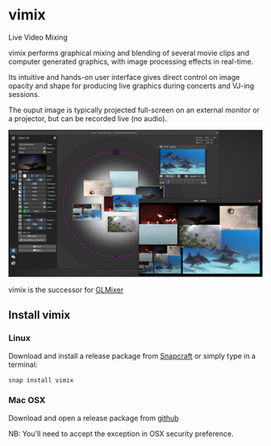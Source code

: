 # vimix
Live Video Mixing

vimix performs graphical mixing and blending of several movie clips and
computer generated graphics, with image processing effects in real-time.

Its intuitive and hands-on user interface gives direct control on image opacity and
shape for producing live graphics during concerts and VJ-ing sessions.

The ouput image is typically projected full-screen on an external
monitor or a projector, but can be recorded live (no audio).

![screenshot](vimix_0.2_beta.jpg)

vimix is the successor for [GLMixer](https://sourceforge.net/projects/glmixer/)

## Install vimix

### Linux

Download and install a release package from [Snapcraft](https://snapcraft.io/vimix) or simply type in a terminal:

    snap install vimix

### Mac OSX

Download and open a release package from [github](https://github.com/brunoherbelin/vimix/releases)

NB: You'll need to accept the exception in OSX security preference.


